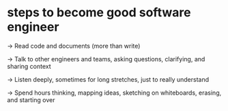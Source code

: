 # steps to become good software engineer
→ Read code and documents (more than  write)

→ Talk to other engineers and teams, asking questions, clarifying, and sharing context

→ Listen deeply, sometimes for long stretches, just to really understand

→ Spend hours thinking, mapping ideas, sketching on whiteboards, erasing, and starting over